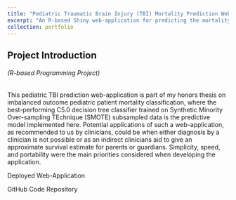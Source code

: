 ```yaml
---
title: "Pediatric Traumatic Brain Injury (TBI) Mortality Prediction Web-Application"
excerpt: "An R-based Shiny web-application for predicting the mortality of pediatric TBI patients.<br/><img src='/images/500x300.png'>"
collection: portfolio
---
```


## Project Introduction

###### _(R-based Programming Project)_

This pediatric TBI prediction web-application is part of my honors thesis on imbalanced outcome pediatric patient mortality classification, where the best-performing C5.0 decision tree classifier trained on Synthetic Minority Over-sampling TEchnique (SMOTE) subsampled data is the predictive model implemented here. Potential applications of such a web-application, as recommended to us by clinicians, could be when either diagnosis by a clinician is not possible or as an indirect clinicians aid to give an approximate survival estimate for parents or guardians. Simplicity, speed, and portability were the main priorities considered when developing the application.

[<i class="fa fa-fw fa-link" aria-hidden="true"></i>](https://franklinfuchs.shinyapps.io/Pediatric-TBI-Prediction-Application/) Deployed Web-Application

[<i class="fa fa-fw fa-code" aria-hidden="true"></i>](https://github.com/fuchsfranklin/Pediatric-TBI-Prediction-Application) GitHub Code Repository

